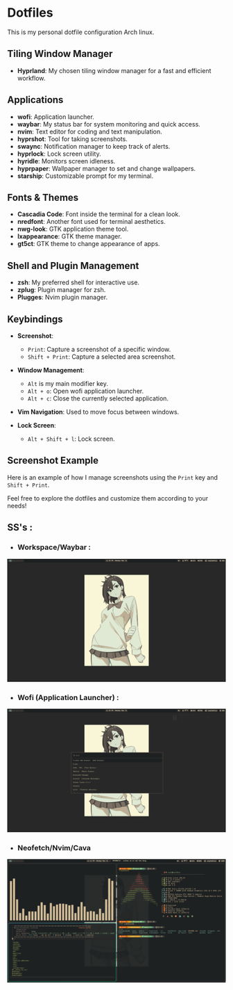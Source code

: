 # Dotfiles

This is my personal dotfile configuration Arch linux. 

## Tiling Window Manager
- **Hyprland**: My chosen tiling window manager for a fast and efficient workflow.

## Applications
- **wofi**: Application launcher.
- **waybar**: My status bar for system monitoring and quick access.
- **nvim**: Text editor for coding and text manipulation.
- **hyprshot**: Tool for taking screenshots.
- **swaync**: Notification manager to keep track of alerts.
- **hyprlock**: Lock screen utility.
- **hyridle**: Monitors screen idleness.
- **hyprpaper**: Wallpaper manager to set and change wallpapers.
- **starship**: Customizable prompt for my terminal.

## Fonts & Themes
- **Cascadia Code**: Font inside the terminal for a clean look.
- **nredfont**: Another font used for terminal aesthetics.
- **nwg-look**: GTK application theme tool.
- **lxappearance**: GTK theme manager.
- **gt5ct**: GTK theme to change appearance of apps.

## Shell and Plugin Management
- **zsh**: My preferred shell for interactive use.
- **zplug**: Plugin manager for zsh.
- **Plugges**: Nvim plugin manager.

## Keybindings
- **Screenshot**:
  - `Print`: Capture a screenshot of a specific window.
  - `Shift + Print`: Capture a selected area screenshot.

- **Window Management**:
  - `Alt` is my main modifier key.
  - `Alt + o`: Open wofi application launcher.
  - `Alt + c`: Close the currently selected application.

- **Vim Navigation**: Used to move focus between windows.

- **Lock Screen**:
  - `Alt + Shift + l`: Lock screen.

## Screenshot Example
Here is an example of how I manage screenshots using the `Print` key and `Shift + Print`.

Feel free to explore the dotfiles and customize them according to your needs!

## SS's  : 

- ### Workspace/Waybar  : 
![Desktop](./.stow-local-ignore/ss-desktop.png "Workspace/waybar/hyprpaper")

- ### Wofi (Application Launcher)  : 
![Desktop](./.stow-local-ignore/ss-wofi.png "Wofi/Application Launcher")

- ### Neofetch/Nvim/Cava
![Desktop](./.stow-local-ignore/ss-tielesNall.png "TCHHH")

